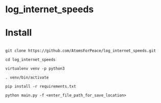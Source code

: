 # log_internet_speeds

# Install

```

git clone https://github.com/AtomsForPeace/log_internet_speeds.git

cd log_internet_speeds

virtualenv venv -p python3

. venv/bin/activate

pip install -r requirements.txt

python main.py -f <enter_file_path_for_save_location>
```

